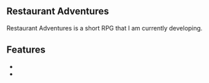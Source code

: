 ## Restaurant Adventures
Restaurant Adventures is a short RPG that I am currently developing.

## Features
- 
- 

